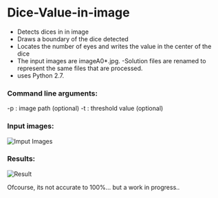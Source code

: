 # Dice-Value-in-image
- Detects dices  in in image
- Draws a boundary of the dice detected
- Locates the number of eyes and writes the value in the center of the dice
- The input images are imageA0*.jpg. -Solution files are renamed to represent the same files that are processed.
- uses Python 2.7.

 ### Command line arguments: ###
 -p : image path (optional)
 -t : threshold value (optional)

 ### Input images: ###
 
![Imput Images](https://i.imgur.com/j8EAnLOb.jpg)

### Results: ###

![Result](https://i.imgur.com/lRmbJZZb.jpg)

 Ofcourse, its not accurate to 100%... but a work in progress..
